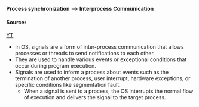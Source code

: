 **Process synchronization** --> **Interprocess Communication**

#### Source:
[YT](https://www.youtube.com/watch?v=p-qltZWQKAs&list=PL3uLubnzL2Tlbyrr2GFVRE7Azo8FJe-dJ&index=10)

* In OS, signals are a form of inter-process communication that allows processes or threads to send notifications to each other.
* They are used to handle various events or exceptional conditions that occur during program execution.
* Signals are used to inform a process about events such as the termination of another process, user interrupt, hardware exceptions, or  specific conditions like segmentation fault.
	* When a signal is sent to a process, the OS interrupts the normal flow of  execution and delivers the signal to the target process.